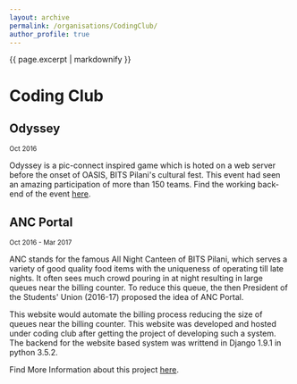 ```yaml
---
layout: archive
permalink: /organisations/CodingClub/
author_profile: true
---
```


{{ page.excerpt | markdownify }}

# Coding Club

## Odyssey
<small>Oct 2016</small>

<p>Odyssey is a pic-connect inspired game which is hoted on a web server before the onset of OASIS, BITS Pilani's cultural fest. This event had seen an amazing participation of more than 150 teams. Find the working back-end of the event <a href="https://github.com/jbnerd/odyssey">here</a>.</p>

## ANC Portal
<small>Oct 2016 - Mar 2017</small>

<p>ANC stands for the famous All Night Canteen of BITS Pilani, which serves a variety of good quality food items with the uniqueness of operating till late nights. It often sees much crowd pouring in at night resulting in large queues near the billing counter. To reduce this queue, the then President of the Students' Union (2016-17) proposed the idea of ANC Portal.</p>

<p>This website would automate the billing process reducing the size of queues near the billing counter. This website was developed and hosted under coding club after getting the project of developing such a system. The backend for the website based system was writtend in Django 1.9.1 in python 3.5.2.</p>

<p>Find More Information about this project <a href="/projects/ANCPortal/">here</a>.</p>